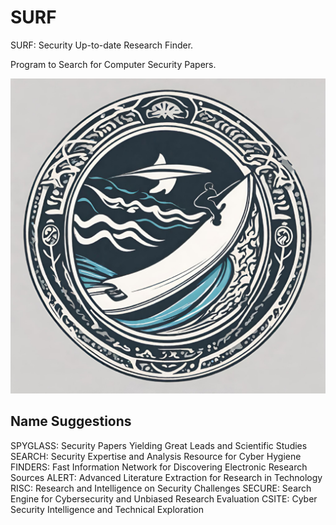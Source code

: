 # SURF
SURF: Security Up-to-date Research Finder.

Program to Search for Computer Security Papers.

![Logo](assets/logo-1.png)

## Name Suggestions

SPYGLASS: Security Papers Yielding Great Leads and Scientific Studies
SEARCH: Security Expertise and Analysis Resource for Cyber Hygiene
FINDERS: Fast Information Network for Discovering Electronic Research Sources
ALERT: Advanced Literature Extraction for Research in Technology
RISC: Research and Intelligence on Security Challenges
SECURE: Search Engine for Cybersecurity and Unbiased Research Evaluation
CSITE: Cyber Security Intelligence and Technical Exploration